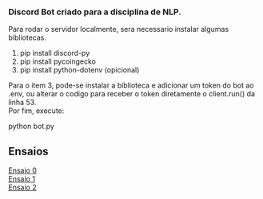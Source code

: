 ### Discord Bot criado para a disciplina de NLP.  ###  

Para rodar o servidor localmente, sera necessario instalar algumas bibliotecas.  
  
  1. pip install discord-py    
  2. pip install pycoingecko  
  3. pip install python-dotenv (opicional)
  
Para o item 3, pode-se instalar a biblioteca e adicionar um token do bot ao .env, ou alterar o codigo para receber o token diretamente o client.run() da linha 53.  
Por fim, execute:
   
   python bot.py

## Ensaios  ##  
[Ensaio 0](https://github.com/murilomenezes1/DiscordBot/blob/master/ensaio_0.md)  
[Ensaio 1](https://github.com/murilomenezes1/DiscordBot/blob/master/ensaio_1.md)  
[Ensaio 2](https://github.com/murilomenezes1/DiscordBot/blob/master/ensaio_2.md)  
